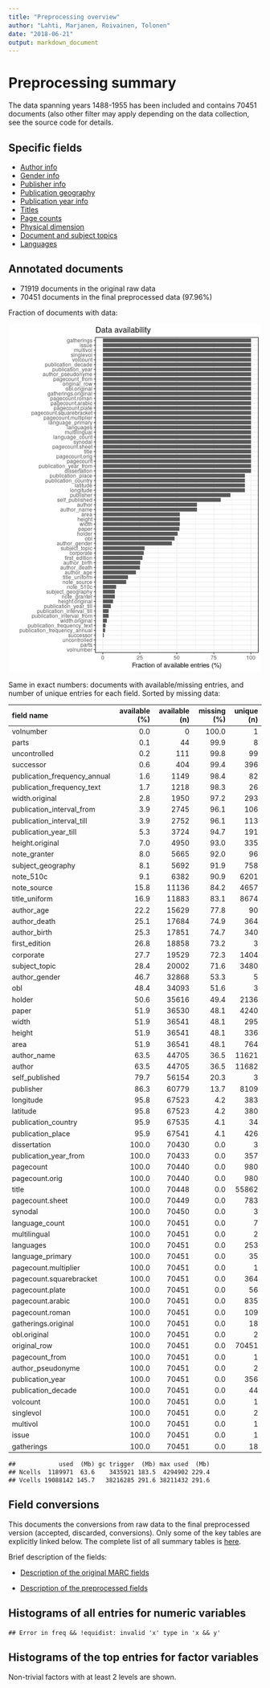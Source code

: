 ```yaml
---
title: "Preprocessing overview"
author: "Lahti, Marjanen, Roivainen, Tolonen"
date: "2018-06-21"
output: markdown_document
---
```


# Preprocessing summary

The data spanning years 1488-1955 has been included and contains 70451 documents (also other filter may apply depending on the data collection, see the source code for details.



## Specific fields

  * [Author info](author.md)
  * [Gender info](gender.md)
  * [Publisher info](publisher.md)
  * [Publication geography](publicationplace.md)
  * [Publication year info](publicationyear.md)
  * [Titles](title.md)  
  * [Page counts](pagecount.md)
  * [Physical dimension](dimension.md)    
  * [Document and subject topics](topic.md)
  * [Languages](language.md)


## Annotated documents

  * 71919 documents in the original raw data
  * 70451 documents in the final preprocessed data (97.96%)

Fraction of documents with data:

![plot of chunk summaryannotations](figure/summaryannotations-1.png)

Same in exact numbers: documents with available/missing entries, and number of unique entries for each field. Sorted by missing data:


|field name                   | available (%)| available (n)| missing (%)| unique (n)|
|:----------------------------|-------------:|-------------:|-----------:|----------:|
|volnumber                    |           0.0|             0|       100.0|          1|
|parts                        |           0.1|            44|        99.9|          8|
|uncontrolled                 |           0.2|           111|        99.8|         99|
|successor                    |           0.6|           404|        99.4|        396|
|publication_frequency_annual |           1.6|          1149|        98.4|         82|
|publication_frequency_text   |           1.7|          1218|        98.3|         26|
|width.original               |           2.8|          1950|        97.2|        293|
|publication_interval_from    |           3.9|          2745|        96.1|        106|
|publication_interval_till    |           3.9|          2752|        96.1|        113|
|publication_year_till        |           5.3|          3724|        94.7|        191|
|height.original              |           7.0|          4950|        93.0|        335|
|note_granter                 |           8.0|          5665|        92.0|         96|
|subject_geography            |           8.1|          5692|        91.9|        758|
|note_510c                    |           9.1|          6382|        90.9|       6201|
|note_source                  |          15.8|         11136|        84.2|       4657|
|title_uniform                |          16.9|         11883|        83.1|       8674|
|author_age                   |          22.2|         15629|        77.8|         90|
|author_death                 |          25.1|         17684|        74.9|        364|
|author_birth                 |          25.3|         17851|        74.7|        340|
|first_edition                |          26.8|         18858|        73.2|          3|
|corporate                    |          27.7|         19529|        72.3|       1404|
|subject_topic                |          28.4|         20002|        71.6|       3480|
|author_gender                |          46.7|         32868|        53.3|          5|
|obl                          |          48.4|         34093|        51.6|          3|
|holder                       |          50.6|         35616|        49.4|       2136|
|paper                        |          51.9|         36530|        48.1|       4240|
|width                        |          51.9|         36541|        48.1|        295|
|height                       |          51.9|         36541|        48.1|        336|
|area                         |          51.9|         36541|        48.1|        764|
|author_name                  |          63.5|         44705|        36.5|      11621|
|author                       |          63.5|         44705|        36.5|      11682|
|self_published               |          79.7|         56154|        20.3|          3|
|publisher                    |          86.3|         60779|        13.7|       8109|
|longitude                    |          95.8|         67523|         4.2|        383|
|latitude                     |          95.8|         67523|         4.2|        380|
|publication_country          |          95.9|         67535|         4.1|         34|
|publication_place            |          95.9|         67541|         4.1|        426|
|dissertation                 |         100.0|         70430|         0.0|          3|
|publication_year_from        |         100.0|         70433|         0.0|        357|
|pagecount                    |         100.0|         70440|         0.0|        980|
|pagecount.orig               |         100.0|         70440|         0.0|        980|
|title                        |         100.0|         70448|         0.0|      55862|
|pagecount.sheet              |         100.0|         70449|         0.0|        783|
|synodal                      |         100.0|         70450|         0.0|          3|
|language_count               |         100.0|         70451|         0.0|          7|
|multilingual                 |         100.0|         70451|         0.0|          2|
|languages                    |         100.0|         70451|         0.0|        253|
|language_primary             |         100.0|         70451|         0.0|         35|
|pagecount.multiplier         |         100.0|         70451|         0.0|          1|
|pagecount.squarebracket      |         100.0|         70451|         0.0|        364|
|pagecount.plate              |         100.0|         70451|         0.0|         56|
|pagecount.arabic             |         100.0|         70451|         0.0|        835|
|pagecount.roman              |         100.0|         70451|         0.0|        109|
|gatherings.original          |         100.0|         70451|         0.0|         18|
|obl.original                 |         100.0|         70451|         0.0|          2|
|original_row                 |         100.0|         70451|         0.0|      70451|
|pagecount_from               |         100.0|         70451|         0.0|          1|
|author_pseudonyme            |         100.0|         70451|         0.0|          2|
|publication_year             |         100.0|         70451|         0.0|        356|
|publication_decade           |         100.0|         70451|         0.0|         44|
|volcount                     |         100.0|         70451|         0.0|          1|
|singlevol                    |         100.0|         70451|         0.0|          2|
|multivol                     |         100.0|         70451|         0.0|          1|
|issue                        |         100.0|         70451|         0.0|          1|
|gatherings                   |         100.0|         70451|         0.0|         18|

```
##            used  (Mb) gc trigger  (Mb) max used  (Mb)
## Ncells  1189971  63.6    3435921 183.5  4294902 229.4
## Vcells 19088142 145.7   38216285 291.6 38211432 291.6
```


## Field conversions

This documents the conversions from raw data to the final preprocessed version (accepted, discarded, conversions). Only some of the key tables are explicitly linked below. The complete list of all summary tables is [here](output.tables/).

Brief description of the fields:

 * [Description of the original MARC fields](https://github.com/COMHIS/bibliographica/blob/master/inst/extdata/fieldnames.csv)

 * [Description of the preprocessed fields](https://github.com/COMHIS/bibliographica/blob/master/inst/extdata/fieldnames_polished.csv)


## Histograms of all entries for numeric variables


```
## Error in freq && !equidist: invalid 'x' type in 'x && y'
```


## Histograms of the top entries for factor variables

Non-trivial factors with at least 2 levels are shown.




